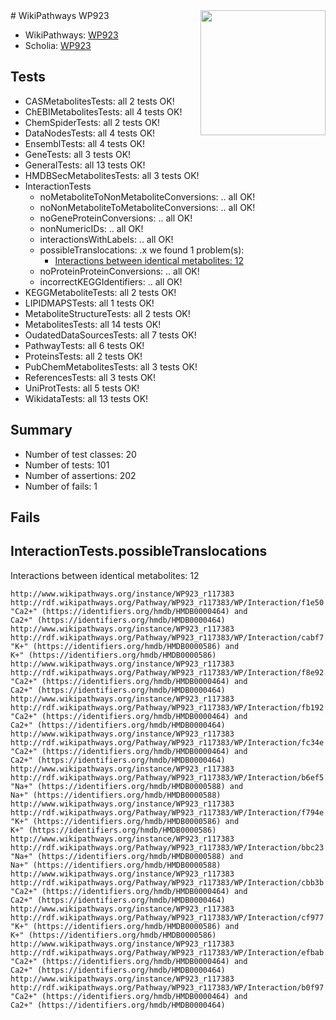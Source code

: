 <img style="float: right; width: 200px" src="https://upload.wikimedia.org/wikipedia/commons/thumb/8/83/Wplogo_with_text_500.png/640px-Wplogo_with_text_500.png" />
# WikiPathways WP923

* WikiPathways: [WP923](https://new.wikipathways.org/pathways/WP923)
* Scholia: [WP923](https://scholia.toolforge.org/wikipathways/WP923)
## Tests
* CASMetabolitesTests: all 2 tests OK!
* ChEBIMetabolitesTests: all 4 tests OK!
* ChemSpiderTests: all 2 tests OK!
* DataNodesTests: all 4 tests OK!
* EnsemblTests: all 4 tests OK!
* GeneTests: all 3 tests OK!
* GeneralTests: all 13 tests OK!
* HMDBSecMetabolitesTests: all 3 tests OK!
* InteractionTests
    * noMetaboliteToNonMetaboliteConversions: .. all OK!
    * noNonMetaboliteToMetaboliteConversions: .. all OK!
    * noGeneProteinConversions: .. all OK!
    * nonNumericIDs: .. all OK!
    * interactionsWithLabels: .. all OK!
    * possibleTranslocations: .x we found 1 problem(s):
        * [Interactions between identical metabolites: 12](#dc76dfee)
    * noProteinProteinConversions: .. all OK!
    * incorrectKEGGIdentifiers: .. all OK!
* KEGGMetaboliteTests: all 2 tests OK!
* LIPIDMAPSTests: all 1 tests OK!
* MetaboliteStructureTests: all 2 tests OK!
* MetabolitesTests: all 14 tests OK!
* OudatedDataSourcesTests: all 7 tests OK!
* PathwayTests: all 6 tests OK!
* ProteinsTests: all 2 tests OK!
* PubChemMetabolitesTests: all 3 tests OK!
* ReferencesTests: all 3 tests OK!
* UniProtTests: all 5 tests OK!
* WikidataTests: all 13 tests OK!


## Summary

* Number of test classes: 20
* Number of tests: 101
* Number of assertions: 202
* Number of fails: 1

## Fails

<a name="dc76dfee" />

## InteractionTests.possibleTranslocations

Interactions between identical metabolites: 12
```
http://www.wikipathways.org/instance/WP923_r117383 http://rdf.wikipathways.org/Pathway/WP923_r117383/WP/Interaction/f1e50 "Ca2+" (https://identifiers.org/hmdb/HMDB0000464) and 
Ca2+" (https://identifiers.org/hmdb/HMDB0000464)
http://www.wikipathways.org/instance/WP923_r117383 http://rdf.wikipathways.org/Pathway/WP923_r117383/WP/Interaction/cabf7 "K+" (https://identifiers.org/hmdb/HMDB0000586) and 
K+" (https://identifiers.org/hmdb/HMDB0000586)
http://www.wikipathways.org/instance/WP923_r117383 http://rdf.wikipathways.org/Pathway/WP923_r117383/WP/Interaction/f8e92 "Ca2+" (https://identifiers.org/hmdb/HMDB0000464) and 
Ca2+" (https://identifiers.org/hmdb/HMDB0000464)
http://www.wikipathways.org/instance/WP923_r117383 http://rdf.wikipathways.org/Pathway/WP923_r117383/WP/Interaction/fb192 "Ca2+" (https://identifiers.org/hmdb/HMDB0000464) and 
Ca2+" (https://identifiers.org/hmdb/HMDB0000464)
http://www.wikipathways.org/instance/WP923_r117383 http://rdf.wikipathways.org/Pathway/WP923_r117383/WP/Interaction/fc34e "Ca2+" (https://identifiers.org/hmdb/HMDB0000464) and 
Ca2+" (https://identifiers.org/hmdb/HMDB0000464)
http://www.wikipathways.org/instance/WP923_r117383 http://rdf.wikipathways.org/Pathway/WP923_r117383/WP/Interaction/b6ef5 "Na+" (https://identifiers.org/hmdb/HMDB0000588) and 
Na+" (https://identifiers.org/hmdb/HMDB0000588)
http://www.wikipathways.org/instance/WP923_r117383 http://rdf.wikipathways.org/Pathway/WP923_r117383/WP/Interaction/f794e "K+" (https://identifiers.org/hmdb/HMDB0000586) and 
K+" (https://identifiers.org/hmdb/HMDB0000586)
http://www.wikipathways.org/instance/WP923_r117383 http://rdf.wikipathways.org/Pathway/WP923_r117383/WP/Interaction/bbc23 "Na+" (https://identifiers.org/hmdb/HMDB0000588) and 
Na+" (https://identifiers.org/hmdb/HMDB0000588)
http://www.wikipathways.org/instance/WP923_r117383 http://rdf.wikipathways.org/Pathway/WP923_r117383/WP/Interaction/cbb3b "Ca2+" (https://identifiers.org/hmdb/HMDB0000464) and 
Ca2+" (https://identifiers.org/hmdb/HMDB0000464)
http://www.wikipathways.org/instance/WP923_r117383 http://rdf.wikipathways.org/Pathway/WP923_r117383/WP/Interaction/cf977 "K+" (https://identifiers.org/hmdb/HMDB0000586) and 
K+" (https://identifiers.org/hmdb/HMDB0000586)
http://www.wikipathways.org/instance/WP923_r117383 http://rdf.wikipathways.org/Pathway/WP923_r117383/WP/Interaction/efbab "Ca2+" (https://identifiers.org/hmdb/HMDB0000464) and 
Ca2+" (https://identifiers.org/hmdb/HMDB0000464)
http://www.wikipathways.org/instance/WP923_r117383 http://rdf.wikipathways.org/Pathway/WP923_r117383/WP/Interaction/b0f97 "Ca2+" (https://identifiers.org/hmdb/HMDB0000464) and 
Ca2+" (https://identifiers.org/hmdb/HMDB0000464)
```


